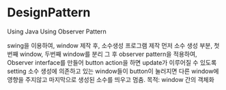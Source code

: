 # DesignPattern
Using Java
Using Observer Pattern

swing을 이용하여, window 제작 후, 소수생성 프로그램 제작
먼저 소수 생성 부분, 첫번째 window, 두번째 window를 분리
그 후 observer pattern을 적용하여, Observer interface를 만들어 button action을 하면 update가 이루어질 수 있도록 setting
소수 생성에 의존하고 있는 window들이 button이 눌러지면 다른 window에 영향을 주지않고 마지막으로 생성된 소수를 띄우고 멈춤.
목적: window 간의 객체화

